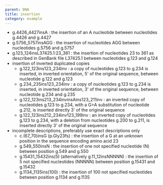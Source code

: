 ```yaml
---
parent: DNA
title: insertion
category: example
---
```


*	g.4426\_4427insA
	: the insertion of an A nucleotide between nucleotides g.4426 and g.4427 
*	g.5756\_5757insAGG
	: the insertion of nucleotides AGG between nucleotides g.5756 and g.5757
*	g.123\_124insL37425.1:23\_361
	:  the insertion of nucleotides 23 to 361 as described in GenBank file L37425.1 between nucleotides g.123 and g.124
*	insertion of inverted duplicated copies
	*	g.122\_123ins123\_234inv
	: a copy of nucleotides g.123 to g.234 is inserted, in inverted orientation, 5' of the original sequence, between nucleotide g.122 and g.123
	*	g.234\_235ins123\_234inv
	: a copy of nucleotides g.123 to g.234 is inserted, in inverted orientation, 3' of the original sequence, between nucleotide g.234 and g.235
	*	g.122\_123ins213\_234invinsAins123_211inv
	: an inverted copy of nucleotides g.123 to g.234, with a G>A substitution of nucleotide g.212, is inserted directly 3' of the original sequence
	*	g.122\_123ins212\_234inv123\_199inv
	: an inverted copy of nucleotides g.123 to g.234, with a deletion from nucleotides g.200 to g.211, is inserted directly 3' of the original sequence
*	incomplete descriptions, preferably use exact descriptions only
	*	c.(67\_70)insG (p.Gly23fs)
	: the insertion of a G at an unknown position in the sequence encoding amino acid 23
	*	g.549\_550insN 
	: the insertion of one not specified nucleotide (N) between position g.549 and g.550
	*	g.15431\_15432ins(5) (alternatively g.11\_12insNNNNN)
	: the insertion of 5 not specified nucleotides (NNNNN) between position g.15431 and g.15432
	*	g.1134\_1135ins(100)
	: the insertion of 100 not specified nucleotides between position g.1134 and g.1135
